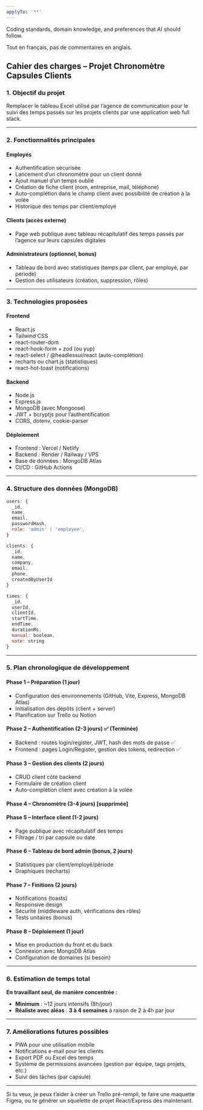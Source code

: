 ```yaml
---
applyTo: '**'
---
```

Coding standards, domain knowledge, and preferences that AI should follow.

Tout en français, pas de commentaires en anglais.

## Cahier des charges – Projet Chronomètre Capsules Clients

### 1. Objectif du projet

Remplacer le tableau Excel utilisé par l’agence de communication pour le suivi des temps passés sur les projets clients par une application web full stack.

---

### 2. Fonctionnalités principales

#### Employés

* Authentification sécurisée
* Lancement d’un chronomètre pour un client donné
* Ajout manuel d’un temps oublié
* Création de fiche client (nom, entreprise, mail, téléphone)
* Auto-complétion dans le champ client avec possibilité de création à la volée
* Historique des temps par client/employé

#### Clients (accès externe)

* Page web publique avec tableau récapitulatif des temps passés par l’agence sur leurs capsules digitales

#### Administrateurs (optionnel, bonus)

* Tableau de bord avec statistiques (temps par client, par employé, par période)
* Gestion des utilisateurs (création, suppression, rôles)

---

### 3. Technologies proposées

#### Frontend

* React.js
* Tailwind CSS
* react-router-dom
* react-hook-form + zod (ou yup)
* react-select / @headlessui/react (auto-complétion)
* recharts ou chart.js (statistiques)
* react-hot-toast (notifications)

#### Backend

* Node.js
* Express.js
* MongoDB (avec Mongoose)
* JWT + bcryptjs pour l’authentification
* CORS, dotenv, cookie-parser

#### Déploiement

* Frontend : Vercel / Netlify
* Backend : Render / Railway / VPS
* Base de données : MongoDB Atlas
* CI/CD : GitHub Actions

---

### 4. Structure des données (MongoDB)

```js
users: {
  _id,
  name,
  email,
  passwordHash,
  role: 'admin' | 'employee',
}

clients: {
  _id,
  name,
  company,
  email,
  phone,
  createdByUserId
}

times: {
  _id,
  userId,
  clientId,
  startTime,
  endTime,
  durationMs,
  manual: boolean,
  note: string
}
```

---

### 5. Plan chronologique de développement

#### **Phase 1 – Préparation (1 jour)**

* Configuration des environnements (GitHub, Vite, Express, MongoDB Atlas)
* Initialisation des dépôts (client + server)
* Planification sur Trello ou Notion

#### **Phase 2 – Authentification (2-3 jours)** ✅ **(Terminée)**

* Backend : routes login/register, JWT, hash des mots de passe ✅
* Frontend : pages Login/Register, gestion des tokens, redirection ✅

#### **Phase 3 – Gestion des clients (2 jours)**

* CRUD client côté backend
* Formulaire de création client
* Auto-complétion client avec création à la volée

#### **Phase 4 – Chronomètre (3-4 jours)** \[supprimée]

#### **Phase 5 – Interface client (1-2 jours)**

* Page publique avec récapitulatif des temps
* Filtrage / tri par capsule ou date

#### **Phase 6 – Tableau de bord admin (bonus, 2 jours)**

* Statistiques par client/employé/période
* Graphiques (recharts)

#### **Phase 7 – Finitions (2 jours)**

* Notifications (toasts)
* Responsive design
* Sécurité (middleware auth, vérifications des rôles)
* Tests unitaires (bonus)

#### **Phase 8 – Déploiement (1 jour)**

* Mise en production du front et du back
* Connexion avec MongoDB Atlas
* Configuration de domaines (si besoin)

---

### 6. Estimation de temps total

**En travaillant seul, de manière concentrée :**

* **Minimum** : \~12 jours intensifs (8h/jour)
* **Réaliste avec aléas** : **3 à 4 semaines** à raison de 2 à 4h par jour

---

### 7. Améliorations futures possibles

* PWA pour une utilisation mobile
* Notifications e-mail pour les clients
* Export PDF ou Excel des temps
* Système de permissions avancées (gestion par équipe, tags projets, etc.)
* Suivi des tâches (par capsule)

---

Si tu veux, je peux t’aider à créer un Trello pré-rempli, te faire une maquette Figma, ou te générer un squelette de projet React/Express dès maintenant.
